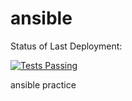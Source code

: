 # ansible
Status of Last Deployment:

<a href="https://github.com/npalamarchuk/ansible-examples/actions">
      <img alt="Tests Passing" src="https://github.com/npalamarchuk/ansible-examples/workflows/Manual-workflow/badge.svg">
    </a>

ansible practice

